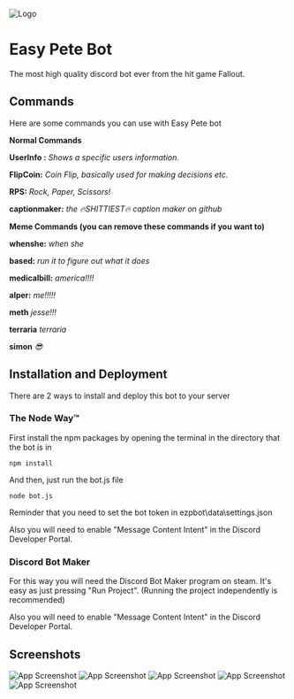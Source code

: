 
![Logo](https://s3.us-east-1.wasabisys.com/e-zimagehosting/02672c12-b8ec-4a7a-a210-bee0ba58150d/e8rm9xbg.png)


# Easy Pete Bot

The most high quality discord bot ever from the hit game Fallout.


## Commands

Here are some commands you can use with Easy Pete bot

__Normal Commands__

**UserInfo <user>:**
*Shows a specific users information.*

**FlipCoin:**
*Coin Flip, basically used for making decisions etc.*

**RPS:**
*Rock, Paper, Scissors!*

**captionmaker:**
*the 🔥SHITTIEST🔥 caption maker on github*

__Meme Commands (you can remove these commands if you want to)__

**whenshe:**
*when she*

**based:**
*run it to figure out what it does*

**medicalbill:**
*america!!!!*

**alper:**
*me!!!!!*

**meth**
*jesse!!!*

**terraria**
*terraria*

**simon**
*😎*


## Installation and Deployment

There are 2 ways to install and deploy this bot to your server

### The Node Way™

First install the npm packages by opening the terminal in the directory that the bot is in

```
npm install
```

And then, just run the bot.js file

```
node bot.js
```
Reminder that you need to set the bot token in ezpbot\data\settings.json

Also you will need to enable "Message Content Intent" in the Discord Developer Portal.

### Discord Bot Maker

For this way you will need the Discord Bot Maker program on steam. It's easy as just pressing "Run Project". (Running the project independently is recommended)

Also you will need to enable "Message Content Intent" in the Discord Developer Portal.
## Screenshots

![App Screenshot](https://s3.us-east-1.wasabisys.com/e-zimagehosting/02672c12-b8ec-4a7a-a210-bee0ba58150d/fx45izxb.png)
![App Screenshot](https://s3.us-east-1.wasabisys.com/e-zimagehosting/02672c12-b8ec-4a7a-a210-bee0ba58150d/bqu2bdj9.png)
![App Screenshot](https://s3.us-east-1.wasabisys.com/e-zimagehosting/02672c12-b8ec-4a7a-a210-bee0ba58150d/7wt1pjpn.png)
![App Screenshot](https://s3.us-east-1.wasabisys.com/e-zimagehosting/02672c12-b8ec-4a7a-a210-bee0ba58150d/cxhnynon.png)
![App Screenshot](https://s3.us-east-1.wasabisys.com/e-zimagehosting/02672c12-b8ec-4a7a-a210-bee0ba58150d/9s6n60oo.png)



